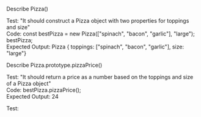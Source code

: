 Describe Pizza()

Test: "It should construct a Pizza object with two properties for toppings and size"  
Code: const bestPizza = new Pizza(["spinach", "bacon", "garlic"], "large");  
  bestPizza;  
Expected Output: Pizza { toppings: ["spinach", "bacon", "garlic"], size: "large"}

Describe Pizza.prototype.pizzaPrice()

Test: "It should return a price as a number based on the toppings and size of a Pizza object"  
Code: bestPizza.pizzaPrice();  
Expected Output: 24

Test: